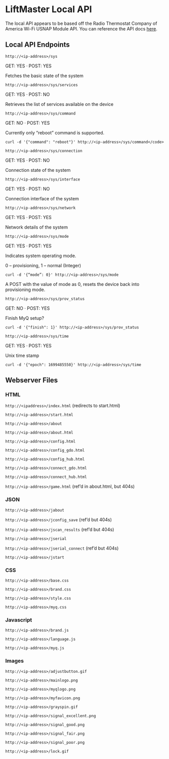 # LiftMaster Local API

The local API appears to be based off the Radio Thermostat Company of America Wi-Fi USNAP Module API. You can reference the API docs [here](RadioThermostat_CT50_Honeywell_Wifi_API_V1.3.pdf).

## Local API Endpoints
`http://<ip-address>/sys`

GET: YES · POST: YES

Fetches the basic state of the system

`http://<ip-address>/sys/services`

GET: YES · POST: NO

Retrieves the list of services available on the device

`http://<ip-address>/sys/command`

GET: NO · POST: YES

Currently only “reboot” command is supported.

```
curl -d '{"command": "reboot"}' http://<ip-address>/sys/command</code>
```

`http://<ip-address>/sys/connection`

GET: YES · POST: NO

Connection state of the system

`http://<ip-address>/sys/interface`

GET: YES · POST: NO

Connection interface of the system

`http://<ip-address>/sys/network`

GET: YES · POST: YES

Network details of the system

`http://<ip-address>/sys/mode`

GET: YES · POST: YES

Indicates system operating mode.

0 – provisioning, 1 – normal (Integer)

```
curl -d '{“mode”: 0}' http://<ip-address>/sys/mode
```

A POST with the value of mode as 0, resets the device back into provisioning mode.

`http://<ip-address>/sys/prov_status`

GET: NO · POST: YES

Finish MyQ setup?

```
curl -d '{"finish": 1}' http://<ip-address>/sys/prov_status
```

`http://<ip-address>/sys/time`

GET: YES · POST: YES

Unix time stamp 

```
curl -d '{"epoch": 1699485550}' http://<ip-address>/sys/time
```

## Webserver Files
### HTML
`http://<ipaddress>/index.html` (redirects to start.html)

`http://<ip-address>/start.html`

`http://<ip-address>/about`

`http://<ip-address>/about.html`

`http://<ip-address>/config.html`

`http://<ip-address>/config_gdo.html`

`http://<ip-address>/config_hub.html`

`http://<ip-address>/connect_gdo.html`

`http://<ip-address>/connect_hub.html`

`http://<ip-address>/game.html` (ref’d in about.html, but 404s)

###  JSON
`http://<ip-address>/jabout`

`http://<ip-address>/jconfig_save` (ref’d but 404s)

`http://<ip-address>/jscan_results` (ref’d but 404s)

`http://<ip-address>/jserial`

`http://<ip-address>/jserial_connect` (ref’d but 404s)

`http://<ip-address>/jstart`

### CSS
`http://<ip-address>/base.css`

`http://<ip-address>/brand.css`

`http://<ip-address>/style.css`

`http://<ip-address>/myq.css`

### Javascript
`http://<ip-address>/brand.js`

`http://<ip-address>/language.js`

`http://<ip-address>/myq.js`

### Images
`http://<ip-address>/adjustbutton.gif`

`http://<ip-address>/mainlogo.png`

`http://<ip-address>/myqlogo.png`

`http://<ip-address>/myfavicon.png`

`http://<ip-address>/grayspin.gif`

`http://<ip-address>/signal_excellent.png`

`http://<ip-address>/signal_good.png`

`http://<ip-address>/signal_fair.png`

`http://<ip-address>/signal_poor.png`

`http://<ip-address>/lock.gif`
